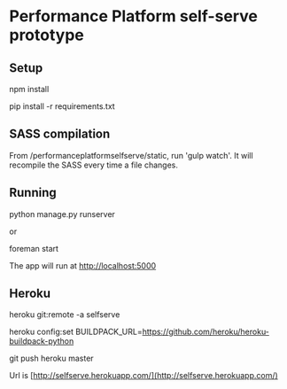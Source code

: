 # Performance Platform self-serve prototype

## Setup

npm install 

pip install -r requirements.txt

## SASS compilation

From /performanceplatformselfserve/static, run 'gulp watch'. It will recompile the SASS every time a file changes.

## Running

python manage.py runserver

or 

foreman start

The app will run at [http://localhost:5000](http://localhost:5000)

## Heroku

heroku git:remote -a selfserve
 
heroku config:set BUILDPACK_URL=https://github.com/heroku/heroku-buildpack-python

git push heroku master

Url is [http://selfserve.herokuapp.com/](http://selfserve.herokuapp.com/)